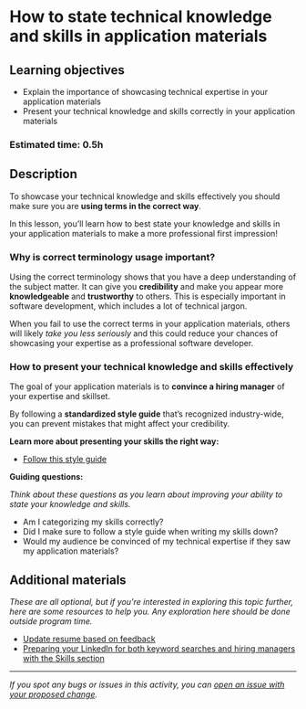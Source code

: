 # How to state technical knowledge and skills in application materials

## Learning objectives

- Explain the importance of showcasing technical expertise in your application materials
- Present your technical knowledge and skills correctly in your application materials

### Estimated time: 0.5h

## Description

To showcase your technical knowledge and skills effectively you should make sure you are **using terms in the correct way**.

In this lesson, you’ll learn how to best state your knowledge and skills in your application materials to make a more professional first impression!

### Why is correct terminology usage important?

Using the correct terminology shows that you have a deep understanding of the subject matter. It can give you **credibility** and make you appear more **knowledgeable** and **trustworthy** to others. This is especially important in software development, which includes a lot of technical jargon.

When you fail to use the correct terms in your application materials, others will likely _take you less seriously_ and this could reduce your chances of showcasing your expertise as a professional software developer.

### How to present your technical knowledge and skills effectively

The goal of your application materials is to **convince a hiring manager** of your expertise and skillset.

By following a **standardized style guide** that’s recognized industry-wide, you can prevent mistakes that might affect your credibility.

**Learn more about presenting your skills the right way:**

- [Follow this style guide](./style-guide-technical-terminology-in-application-materials.md)

**Guiding questions:**

_Think about these questions as you learn about improving your ability to state your knowledge and skills._

- Am I categorizing my skills correctly?
- Did I make sure to follow a style guide when writing my skills down?
- Would my audience be convinced of my technical expertise if they saw my application materials?

## Additional materials

_These are all optional, but if you're interested in exploring this topic further, here are some resources to help you. Any exploration here should be done outside program time._

- [Update resume based on feedback](https://github.com/microverseinc/curriculum-professional-skills/blob/main/interview-prep/update-resume-based-on-feedback.md)
- [Preparing your LinkedIn for both keyword searches and hiring managers with the Skills section](https://github.com/microverseinc/curriculum-professional-skills/blob/main/interview-prep/preparing-your-linkedin-for-both-keyword-searches-and-hiring-managers-with-the-skills-section.md)

---

_If you spot any bugs or issues in this activity, you can [open an issue with your proposed change](https://github.com/microverseinc/curriculum-transversal-skills/blob/main/git-github/articles/open_issue.md)._
